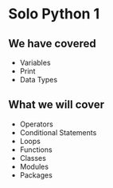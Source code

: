 # Solo Python 1

## We have covered
- Variables
- Print
- Data Types

## What we will cover
- Operators
- Conditional Statements
- Loops
- Functions
- Classes
- Modules
- Packages